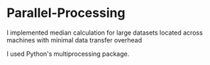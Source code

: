 # Parallel-Processing
I implemented median calculation for large datasets located across machines with minimal data transfer overhead

I used Python's multiprocessing package.
